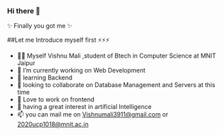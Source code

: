 ### Hi there 👋

✨ Finally you got me ✨ 

##Let me Introduce myself first ⚡⚡⚡
- 🧑‍💻 Myself Vishnu Mali ,student of Btech in Computer Science at MNIT Jaipur
- 🔭 I’m currently working on Web Development
- 🌱 learning Backend
- 🤔 looking to collaborate on Database Management and Servers at this time
- 👯 Love to work on frontend 
- 🤖 having a great interest in artificial Intelligence 
- 📫 you can mail me on Vishnumali3911@gmail.com or 2020ucp1018@mnit.ac.in


